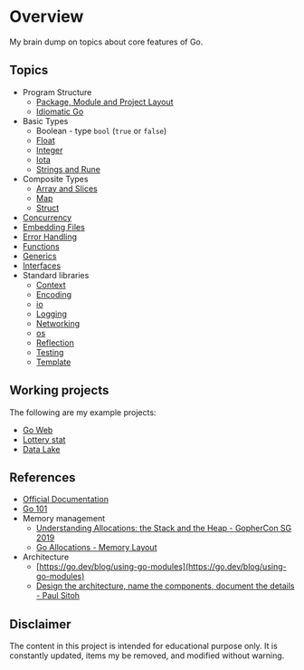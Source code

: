 # Overview

My brain dump on topics about core features of Go.

## Topics

* Program Structure
    * [Package, Module and Project Layout](./module/doc.md)
    * [Idiomatic Go](./idiomatic/idiomatic.md)
* Basic Types
    * Boolean - type `bool` (`true` or `false`)
    * [Float](./floattype/doc.md)
    * [Integer](./integer/doc.md)
    * [Iota](./iota/doc.md)
    * [Strings and Rune](./str/doc.md)
* Composite Types
    * [Array and Slices](./slices/doc.md)
    * [Map](./maps/doc.md)
    * [Struct](./struct/doc.md)
* [Concurrency](./concurrency/doc.md)
* [Embedding Files](./embed/doc.md)
* [Error Handling](./error/doc.md)
* [Functions](./funcs/doc.md)
* [Generics](./generics/doc.md)
* [Interfaces](./interf/doc.md)
* Standard libraries
    * [Context](./context/doc.md)
    * [Encoding](./encoding/doc.md)
    * [io](./io/doc.md)
    * [Logging](./logging/doc.md)
    * [Networking](./networking/doc.md)
    * [os](./os/doc.md)
    * [Reflection](./reflection/doc.md)
    * [Testing](./tests/doc.md)
    * [Template](./templates/doc.md)

## Working projects

The following are my example projects:

* [Go Web](https://github.com/paulwizviz/go-web)
* [Lottery stat](https://github.com/paulwizviz/lotterystat)
* [Data Lake](https://github.com/paulwizviz/datalake)

## References

* [Official Documentation](https://go.dev/doc/)
* [Go 101](https://go101.org/article/101.html)
* Memory management
    * [Understanding Allocations: the Stack and the Heap - GopherCon SG 2019](https://www.youtube.com/watch?v=ZMZpH4yT7M0)
    * [Go Allocations - Memory Layout](https://vladvalkov.dev/go-allocations-memory-layout)
* Architecture
    * [https://go.dev/blog/using-go-modules](https://go.dev/blog/using-go-modules)
    * [Design the architecture, name the components, document the details - Paul Sitoh](https://paulwizviz.github.io/go/2022/12/23/go-proverb-architecture.html)

## Disclaimer

The content in this project is intended for educational purpose only. It is constantly updated, items my be removed, and modified without warning.


